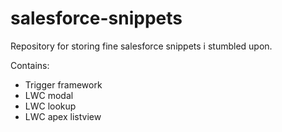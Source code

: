 # salesforce-snippets
Repository for storing fine salesforce snippets i stumbled upon.

Contains:
- Trigger framework
- LWC modal
- LWC lookup
- LWC apex listview